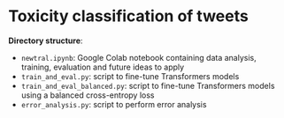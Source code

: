 # Toxicity classification of tweets

**Directory structure**:

- `newtral.ipynb`: Google Colab notebook containing data analysis, training, evaluation and future ideas to apply
- `train_and_eval.py`: script to fine-tune Transformers models 
- `train_and_eval_balanced.py`: script to fine-tune Transformers models using a balanced cross-entropy loss
- `error_analysis.py`: script to perform error analysis